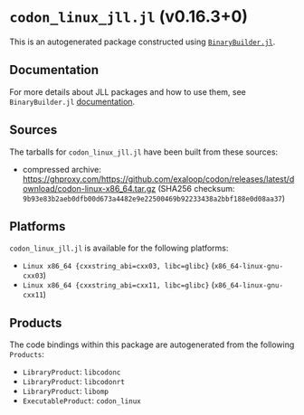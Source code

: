 # `codon_linux_jll.jl` (v0.16.3+0)

This is an autogenerated package constructed using [`BinaryBuilder.jl`](https://github.com/JuliaPackaging/BinaryBuilder.jl).

## Documentation

For more details about JLL packages and how to use them, see `BinaryBuilder.jl` [documentation](https://docs.binarybuilder.org/stable/jll/).

## Sources

The tarballs for `codon_linux_jll.jl` have been built from these sources:

* compressed archive: https://ghproxy.com/https://github.com/exaloop/codon/releases/latest/download/codon-linux-x86_64.tar.gz (SHA256 checksum: `9b93e83b2aeb0dfb00d673a4482e9e22500469b92233438a2bbf188e0d08aa37`)

## Platforms

`codon_linux_jll.jl` is available for the following platforms:

* `Linux x86_64 {cxxstring_abi=cxx03, libc=glibc}` (`x86_64-linux-gnu-cxx03`)
* `Linux x86_64 {cxxstring_abi=cxx11, libc=glibc}` (`x86_64-linux-gnu-cxx11`)

## Products

The code bindings within this package are autogenerated from the following `Products`:

* `LibraryProduct`: `libcodonc`
* `LibraryProduct`: `libcodonrt`
* `LibraryProduct`: `libomp`
* `ExecutableProduct`: `codon_linux`
